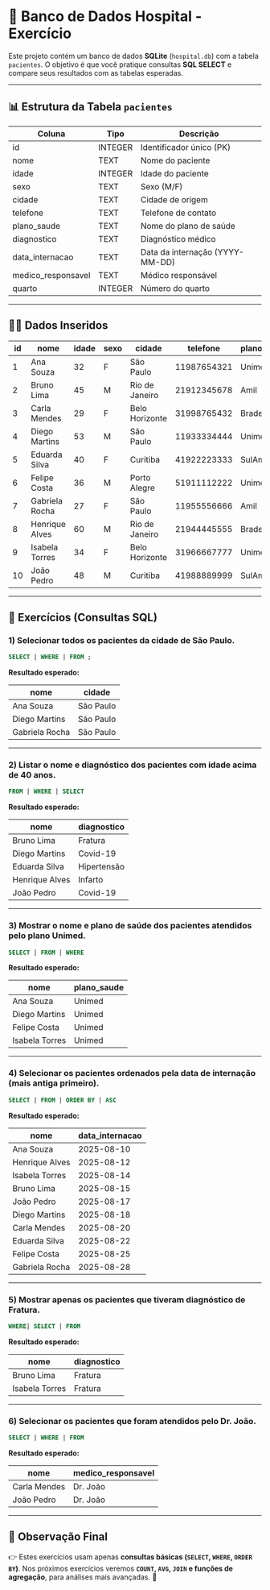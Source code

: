 # 🏥 Banco de Dados Hospital - Exercício

Este projeto contém um banco de dados **SQLite** (`hospital.db`) com a tabela `pacientes`. O objetivo é que você pratique consultas **SQL SELECT** e compare seus resultados com as tabelas esperadas.

---

## 📊 Estrutura da Tabela `pacientes`

| Coluna              | Tipo    | Descrição                       |
| ------------------- | ------- | ------------------------------- |
| id                  | INTEGER | Identificador único (PK)        |
| nome                | TEXT    | Nome do paciente                |
| idade               | INTEGER | Idade do paciente               |
| sexo                | TEXT    | Sexo (M/F)                      |
| cidade              | TEXT    | Cidade de origem                |
| telefone            | TEXT    | Telefone de contato             |
| plano\_saude        | TEXT    | Nome do plano de saúde          |
| diagnostico         | TEXT    | Diagnóstico médico              |
| data\_internacao    | TEXT    | Data da internação (YYYY-MM-DD) |
| medico\_responsavel | TEXT    | Médico responsável              |
| quarto              | INTEGER | Número do quarto                |

---

## 🧑‍⚕️ Dados Inseridos

| id | nome           | idade | sexo | cidade         | telefone    | plano\_saude | diagnostico | data\_internacao | medico\_responsavel | quarto |
| -- | -------------- | ----- | ---- | -------------- | ----------- | ------------ | ----------- | ---------------- | ------------------- | ------ |
| 1  | Ana Souza      | 32    | F    | São Paulo      | 11987654321 | Unimed       | Gripe       | 2025-08-10       | Dr. Carlos          | 101    |
| 2  | Bruno Lima     | 45    | M    | Rio de Janeiro | 21912345678 | Amil         | Fratura     | 2025-08-15       | Dra. Fernanda       | 102    |
| 3  | Carla Mendes   | 29    | F    | Belo Horizonte | 31998765432 | Bradesco     | Apendicite  | 2025-08-20       | Dr. João            | 103    |
| 4  | Diego Martins  | 53    | M    | São Paulo      | 11933334444 | Unimed       | Covid-19    | 2025-08-18       | Dra. Ana            | 104    |
| 5  | Eduarda Silva  | 40    | F    | Curitiba       | 41922223333 | SulAmérica   | Hipertensão | 2025-08-22       | Dr. Paulo           | 105    |
| 6  | Felipe Costa   | 36    | M    | Porto Alegre   | 51911112222 | Unimed       | Diabetes    | 2025-08-25       | Dra. Maria          | 106    |
| 7  | Gabriela Rocha | 27    | F    | São Paulo      | 11955556666 | Amil         | Asma        | 2025-08-28       | Dr. Roberto         | 107    |
| 8  | Henrique Alves | 60    | M    | Rio de Janeiro | 21944445555 | Bradesco     | Infarto     | 2025-08-12       | Dra. Camila         | 108    |
| 9  | Isabela Torres | 34    | F    | Belo Horizonte | 31966667777 | Unimed       | Fratura     | 2025-08-14       | Dr. Carlos          | 109    |
| 10 | João Pedro     | 48    | M    | Curitiba       | 41988889999 | SulAmérica   | Covid-19    | 2025-08-17       | Dr. João            | 110    |

---

## 📘 Exercícios (Consultas SQL)

### 1) Selecionar todos os pacientes da cidade de **São Paulo**.

```sql
SELECT | WHERE | FROM ;
```

**Resultado esperado:**

| nome           | cidade    |
| -------------- | --------- |
| Ana Souza      | São Paulo |
| Diego Martins  | São Paulo |
| Gabriela Rocha | São Paulo |

---

### 2) Listar o **nome e diagnóstico** dos pacientes com idade **acima de 40 anos**.

```sql
FROM | WHERE | SELECT
```

**Resultado esperado:**

| nome           | diagnostico |
| -------------- | ----------- |
| Bruno Lima     | Fratura     |
| Diego Martins  | Covid-19    |
| Eduarda Silva  | Hipertensão |
| Henrique Alves | Infarto     |
| João Pedro     | Covid-19    |

---

### 3) Mostrar o **nome e plano de saúde** dos pacientes atendidos pelo plano **Unimed**.

```sql
SELECT | FROM | WHERE 
```

**Resultado esperado:**

| nome           | plano\_saude |
| -------------- | ------------ |
| Ana Souza      | Unimed       |
| Diego Martins  | Unimed       |
| Felipe Costa   | Unimed       |
| Isabela Torres | Unimed       |

---

### 4) Selecionar os pacientes ordenados pela **data de internação (mais antiga primeiro)**.

```sql
SELECT | FROM | ORDER BY | ASC
```

**Resultado esperado:**

| nome           | data\_internacao |
| -------------- | ---------------- |
| Ana Souza      | 2025-08-10       |
| Henrique Alves | 2025-08-12       |
| Isabela Torres | 2025-08-14       |
| Bruno Lima     | 2025-08-15       |
| João Pedro     | 2025-08-17       |
| Diego Martins  | 2025-08-18       |
| Carla Mendes   | 2025-08-20       |
| Eduarda Silva  | 2025-08-22       |
| Felipe Costa   | 2025-08-25       |
| Gabriela Rocha | 2025-08-28       |

---

### 5) Mostrar apenas os pacientes que tiveram **diagnóstico de Fratura**.

```sql
WHERE| SELECT | FROM  
```

**Resultado esperado:**

| nome           | diagnostico |
| -------------- | ----------- |
| Bruno Lima     | Fratura     |
| Isabela Torres | Fratura     |

---

### 6) Selecionar os pacientes que foram atendidos pelo **Dr. João**.

```sql
SELECT | WHERE | FROM
```

**Resultado esperado:**

| nome         | medico\_responsavel |
| ------------ | ------------------- |
| Carla Mendes | Dr. João            |
| João Pedro   | Dr. João            |

---

## 📌 Observação Final

👉 Estes exercícios usam apenas **consultas básicas (`SELECT`, `WHERE`, `ORDER BY`)**.
Nos próximos exercícios veremos **`COUNT`, `AVG`, `JOIN` e funções de agregação**, para análises mais avançadas. 🚀

